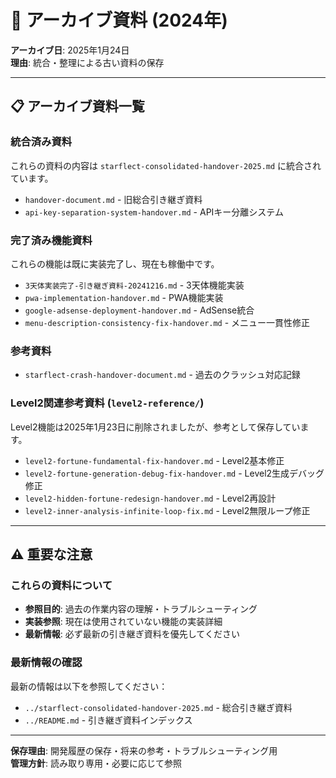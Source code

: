 # 📁 アーカイブ資料 (2024年)

**アーカイブ日**: 2025年1月24日  
**理由**: 統合・整理による古い資料の保存  

---

## 📋 **アーカイブ資料一覧**

### **統合済み資料**
これらの資料の内容は `starflect-consolidated-handover-2025.md` に統合されています。

- `handover-document.md` - 旧総合引き継ぎ資料
- `api-key-separation-system-handover.md` - APIキー分離システム

### **完了済み機能資料**
これらの機能は既に実装完了し、現在も稼働中です。

- `3天体実装完了-引き継ぎ資料-20241216.md` - 3天体機能実装
- `pwa-implementation-handover.md` - PWA機能実装
- `google-adsense-deployment-handover.md` - AdSense統合
- `menu-description-consistency-fix-handover.md` - メニュー一貫性修正

### **参考資料**
- `starflect-crash-handover-document.md` - 過去のクラッシュ対応記録

### **Level2関連参考資料** (`level2-reference/`)
Level2機能は2025年1月23日に削除されましたが、参考として保存しています。

- `level2-fortune-fundamental-fix-handover.md` - Level2基本修正
- `level2-fortune-generation-debug-fix-handover.md` - Level2生成デバッグ修正
- `level2-hidden-fortune-redesign-handover.md` - Level2再設計
- `level2-inner-analysis-infinite-loop-fix.md` - Level2無限ループ修正

---

## ⚠️ **重要な注意**

### **これらの資料について**
- **参照目的**: 過去の作業内容の理解・トラブルシューティング
- **実装参照**: 現在は使用されていない機能の実装詳細
- **最新情報**: 必ず最新の引き継ぎ資料を優先してください

### **最新情報の確認**
最新の情報は以下を参照してください：
- `../starflect-consolidated-handover-2025.md` - 総合引き継ぎ資料
- `../README.md` - 引き継ぎ資料インデックス

---

**保存理由**: 開発履歴の保存・将来の参考・トラブルシューティング用  
**管理方針**: 読み取り専用・必要に応じて参照
